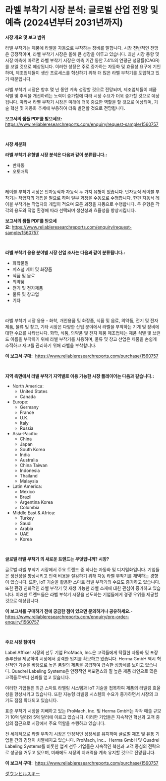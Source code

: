 <p><h1>라벨 부착기 시장 분석: 글로벌 산업 전망 및 예측 (2024년부터 2031년까지)</h1></p><p><strong>시장 개요 및 보고 범위</strong></p>
<p><p>라벨 부착기는 제품에 라벨을 자동으로 부착하는 장비를 말합니다. 시장 전반적인 전망은 긍정적이며, 라벨 부착기 시장은 올해 큰 성장을 이루고 있습니다. 최신 시장 동향 및 시장 예측에 따르면 라벨 부착기 시장은 예측 기간 동안 7.4%의 연평균 성장률(CAGR)를 보일 것으로 예상됩니다. 이러한 성장은 주로 증가하는 자동화 및 효율성 요구에 기인하며, 제조업체들이 생산 프로세스를 혁신하기 위해 더 많은 라벨 부착기를 도입하고 있기 때문입니다.</p><p>라벨 부착기 시장은 향후 몇 년 동안 계속 성장할 것으로 전망되며, 제조업체들이 제품 식별 및 추적을 개선하려는 노력이 증가함에 따라 시장 수요가 더욱 증가할 것으로 예상됩니다. 따라서 라벨 부착기 시장은 미래에 더욱 중요한 역할을 할 것으로 예상되며, 기술 혁신 및 자동화 추세에 부응하여 더욱 발전할 것으로 전망됩니다.</p></p>
<p><strong>보고서의 샘플 PDF를 받으세요:</strong> <a href="https://www.reliableresearchreports.com/enquiry/request-sample/1560757">https://www.reliableresearchreports.com/enquiry/request-sample/1560757</a></p>
<p>&nbsp;</p>
<p><strong>시장 세분화</strong></p>
<p><strong>라벨 부착기 유형별 시장 분석은 다음과 같이 분류됩니다.:</strong></p>
<p><ul><li>반자동</li><li>오토매틱</li></ul></p>
<p>&nbsp;</p>
<p><p>레이블 부착기 시장은 반자동식과 자동식 두 가지 유형이 있습니다. 반자동식 레이블 부착기는 작업자의 개입을 필요로 하며 일부 과정을 수동으로 수행합니다. 한편 자동식 레이블 부착기는 작업자의 개입이 적으며 모든 과정을 자동으로 수행합니다. 두 유형은 각각의 용도와 작업 환경에 따라 선택되며 생산성과 효율성을 향상시킵니다.</p></p>
<p><strong>보고서의 샘플 PDF를 받으세요:</strong>&nbsp;<a href="https://www.reliableresearchreports.com/enquiry/request-sample/1560757">https://www.reliableresearchreports.com/enquiry/request-sample/1560757</a></p>
<p>&nbsp;</p>
<p><strong> 라벨 부착기 응용 분야별 시장 산업 조사는 다음과 같이 분류됩니다.:</strong></p>
<p><ul><li>화학물질</li><li>퍼스널 케어 및 화장품</li><li>식품 및 음료</li><li>의약품</li><li>전기 및 전자제품</li><li>물류 및 창고업</li><li>기타</li></ul></p>
<p>&nbsp;</p>
<p><p>라벨 부착기 시장 응용 - 화학, 개인용품 및 화장품, 식품 및 음료, 의약품, 전기 및 전자 제품, 물류 및 창고, 기타 시장은 다양한 산업 분야에서 라벨을 부착하는 기계 및 장비에 대한 수요를 나타냅니다. 화학, 식품, 의약품 및 전자 제품 제조업체는 제품 식별 및 브랜드 이름을 부착하기 위해 라벨 부착기를 사용하며, 물류 및 창고 산업은 제품을 손쉽게 추적하고 재고를 관리하기 위해 라벨을 부착합니다.</p></p>
<p><strong>이 보고서 구매:</strong>&nbsp; <a href="https://www.reliableresearchreports.com/purchase/1560757">https://www.reliableresearchreports.com/purchase/1560757</a></p>
<p>&nbsp;</p>
<p><strong>지역 측면에서 라벨 부착기 지역별로 이용 가능한 시장 플레이어는 다음과 같습니다.:</strong></p>
<p><ul>
    <li>
        North America:
        <ul>
            <li>United States</li>
            <li>Canada</li>
        </ul>
    </li>
    <li>
        Europe:
        <ul>
            <li>Germany</li>
            <li>France</li>
            <li>U.K.</li>
            <li>Italy</li>
            <li>Russia</li>
        </ul>
    </li>
    <li>
        Asia-Pacific:
        <ul>
            <li>China</li>
            <li>Japan</li>
            <li>South Korea</li>
            <li>India</li>
            <li>Australia</li>
            <li>China Taiwan</li>
            <li>Indonesia</li>
            <li>Thailand</li>
            <li>Malaysia</li>
        </ul>
    </li>
    <li>
        Latin America:
        <ul>
            <li>Mexico</li>
            <li>Brazil</li>
            <li>Argentina Korea</li>
            <li>Colombia</li>
        </ul>
    </li>
    <li>
        Middle East & Africa:
        <ul>
            <li>Turkey</li>
            <li>Saudi</li>
            <li>Arabia</li>
            <li>UAE</li>
            <li>Korea</li>
        </ul>
    </li>
    </ul></p>
<p>&nbsp;</p>
<p><strong>글로벌 라벨 부착기 의 새로운 트렌드는 무엇입니까? 시장?</strong></p>
<p><p>글로벌 라벨 부착기 시장에서 주요 트렌드 중 하나는 자동화 및 디지털화입니다. 기업들은 생산성을 향상시키고 인력 비용을 절감하기 위해 자동 라벨 부착기를 채택하는 경향이 있습니다. 또한, IoT 기술을 활용한 스마트 라벨 부착기의 수요도 증가하고 있습니다. 또한 환경 친화적인 라벨 부착기 및 재생 가능한 라벨 소재에 대한 관심이 증가하고 있습니다. 이러한 트렌드들은 라벨 부착기 시장을 선도하는 기업들에게 경쟁 우위를 제공할 것으로 예상됩니다.</p></p>
<p><strong>이 보고서를 구매하기 전에 궁금한 점이 있으면 문의하거나 공유하세요.</strong>- <a href="https://www.reliableresearchreports.com/enquiry/pre-order-enquiry/1560757">https://www.reliableresearchreports.com/enquiry/pre-order-enquiry/1560757</a></p>
<p>&nbsp;</p>
<p><strong>주요 시장 참여자</strong></p>
<p><p>Label Affixer 시장의 선두 기업 ProMach, Inc.은 고객들에게 탁월한 자동화 및 포장 솔루션을 제공하여 시장에서 강력한 입지를 확보하고 있습니다. Herma GmbH 역시 혁신적인 기술을 바탕으로 높은 품질의 제품을 공급하여 급속한 성장세를 보이고 있습니다. Quadrel Labeling Systems은 안정적인 퍼포먼스와 질 높은 제품 라인으로 많은 고객들로부터 신뢰를 얻고 있습니다.</p><p>이러한 기업들은 최근 스마트 라벨링 시스템과 IoT 기술을 접목하여 제품의 라벨링 효율성을 향상시키고 있습니다. 또한 지능형 라벨링 시스템의 수요가 증가하면서 시장의 크기도 점점 확대되고 있습니다.</p><p>표준 부착기 시장을 지배하고 있는 ProMach, Inc. 및 Herma GmbH는 각각 매출 규모가 10억 달러와 5억 달러에 이르고 있습니다. 이러한 기업들은 지속적인 혁신과 고객 중심의 접근으로 시장에서 주요 역할을 수행하고 있습니다.</p><p>전 세계적으로 라벨 부착기 시장은 안정적인 성장세를 유지하며 글로벌 제조 및 유통 기업들 간의 경쟁이 치열해지고 있습니다. ProMach, Inc.、Herma GmbH 및 Quadrel Labeling Systems를 비롯한 업계 선두 기업들은 지속적인 혁신과 고객 중심의 전략으로 성공을 거두고 있으며, 미래에도 시장의 지배력을 계속 유지할 것으로 전망됩니다.</p></p>
<p><strong>이 보고서 구매:</strong>&nbsp;&nbsp;<a href="https://www.reliableresearchreports.com/purchase/1560757">https://www.reliableresearchreports.com/purchase/1560757</a></p>
<p><p><a href="https://github.com/lily-u-genius/Market-Research-Report-List-1/blob/main/33331226442.md">ダウンヒルスキー</a></p></p>
